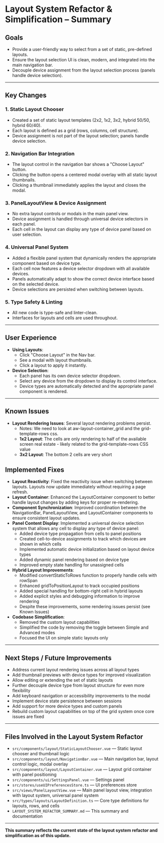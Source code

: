 # Layout System Refactor & Simplification – Summary

## Goals

- Provide a user-friendly way to select from a set of static, pre-defined layouts.
- Ensure the layout selection UI is clean, modern, and integrated into the main navigation bar.
- Decouple device assignment from the layout selection process (panels handle device selection).

---

## Key Changes

### 1. **Static Layout Chooser**

- Created a set of static layout templates (2x2, 1x2, 3x2, hybrid 50/50, hybrid 60/40).
- Each layout is defined as a grid (rows, columns, cell structure).
- Device assignment is not part of the layout selection; panels handle device selection.

### 2. **Navigation Bar Integration**

- The layout control in the navigation bar shows a "Choose Layout" button.
- Clicking the button opens a centered modal overlay with all static layout thumbnails.
- Clicking a thumbnail immediately applies the layout and closes the modal.

### 3. **PanelLayoutView & Device Assignment**

- No extra layout controls or modals in the main panel view.
- Device assignment is handled through universal device selectors in each panel.
- Each cell in the layout can display any type of device panel based on user selection.

### 4. **Universal Panel System**

- Added a flexible panel system that dynamically renders the appropriate component based on device type.
- Each cell now features a device selector dropdown with all available devices.
- Panels automatically adapt to show the correct device interface based on the selected device.
- Device selections are persisted when switching between layouts.

### 5. **Type Safety & Linting**

- All new code is type-safe and linter-clean.
- Interfaces for layouts and cells are used throughout.

---

## User Experience

- **Using Layouts**:
  - Click "Choose Layout" in the Nav bar.
  - See a modal with layout thumbnails.
  - Click a layout to apply it instantly.
- **Device Selection**:
  - Each panel has its own device selector dropdown.
  - Select any device from the dropdown to display its control interface.
  - Device types are automatically detected and the appropriate panel component is rendered.

---

## Known Issues

- **Layout Rendering Issues**: Several layout rendering problems persist.
  - Notes: We need to look at aw-layout-container_grid and the grid-template-rows css.
  - **1x2 Layout**: The cells are only rendering to half of the available screen real estate - likely related to the grid-template-rows CSS value
  - **3x2 Layout**: The bottom 2 cells are very short

## Implemented Fixes

- **Layout Reactivity**: Fixed the reactivity issue when switching between layouts. Layouts now update immediately without requiring a page refresh.
- **Layout Container**: Enhanced the LayoutContainer component to better handle layout changes by adding keys for proper re-rendering.
- **Component Synchronization**: Improved coordination between the NavigationBar, PanelLayoutView, and LayoutContainer components to ensure consistent layout updates.
- **Panel Content Display**: Implemented a universal device selection system that allows any cell to display any type of device panel:
  - Added device type propagation from cells to panel positions
  - Created cell-to-device assignments to track which devices are shown in which cells
  - Implemented automatic device initialization based on layout device types
  - Added dynamic panel rendering based on device type
  - Improved empty state handling for unassigned cells
- **Hybrid Layout Improvements**:
  - Modified convertStaticToRows function to properly handle cells with rowSpan
  - Enhanced gridToPositionLayout to track occupied positions
  - Added special handling for bottom-right cell in hybrid layouts
  - Added explicit styles and debugging information to improve rendering
  - Despite these improvements, some rendering issues persist (see Known Issues)
- **Codebase Simplification**:
  - Removed the custom layout capabilities
  - Simplified the code by removing the toggle between Simple and Advanced modes
  - Focused the UI on simple static layouts only

---

## Next Steps / Future Improvements

- Address current layout rendering issues across all layout types
- Add thumbnail previews with device types for improved visualization
- Allow editing or extending the set of static layouts
- Further decouple device type from layout structure for even more flexibility
- Add keyboard navigation or accessibility improvements to the modal
- Implement device state persistence between sessions
- Add support for more device types and custom panels
- Rebuild custom layout capabilities on top of the grid system once core issues are fixed

---

## Files Involved in the Layout System Refactor

- `src/components/layout/StaticLayoutChooser.vue` — Static layout chooser and thumbnail logic
- `src/components/layout/NavigationBar.vue` — Main navigation bar, layout control logic, modal overlay
- `src/components/layout/LayoutContainer.vue` — Layout grid container with panel positioning
- `src/components/ui/SettingsPanel.vue` — Settings panel
- `src/stores/useUIPreferencesStore.ts` — UI preferences store
- `src/views/PanelLayoutView.vue` — Main panel layout view, integration with layout system, universal panel system
- `src/types/layouts/LayoutDefinition.ts` — Core type definitions for layouts, rows, and cells
- `LAYOUT_SYSTEM_REFACTOR_SUMMARY.md` — This summary and documentation

---

**This summary reflects the current state of the layout system refactor and simplification as of this update.**
